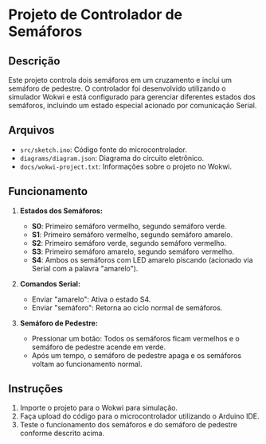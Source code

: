 # Projeto de Controlador de Semáforos

## Descrição

Este projeto controla dois semáforos em um cruzamento e inclui um semáforo de pedestre. O controlador foi desenvolvido utilizando o simulador Wokwi e está configurado para gerenciar diferentes estados dos semáforos, incluindo um estado especial acionado por comunicação Serial.

## Arquivos

- `src/sketch.ino`: Código fonte do microcontrolador.
- `diagrams/diagram.json`: Diagrama do circuito eletrônico.
- `docs/wokwi-project.txt`: Informações sobre o projeto no Wokwi.

## Funcionamento

1. **Estados dos Semáforos:**
   - **S0**: Primeiro semáforo vermelho, segundo semáforo verde.
   - **S1**: Primeiro semáforo vermelho, segundo semáforo amarelo.
   - **S2**: Primeiro semáforo verde, segundo semáforo vermelho.
   - **S3**: Primeiro semáforo amarelo, segundo semáforo vermelho.
   - **S4**: Ambos os semáforos com LED amarelo piscando (acionado via Serial com a palavra "amarelo").

2. **Comandos Serial:**
   - Enviar "amarelo": Ativa o estado S4.
   - Enviar "semáforo": Retorna ao ciclo normal de semáforos.

3. **Semáforo de Pedestre:**
   - Pressionar um botão: Todos os semáforos ficam vermelhos e o semáforo de pedestre acende em verde.
   - Após um tempo, o semáforo de pedestre apaga e os semáforos voltam ao funcionamento normal.

## Instruções

1. Importe o projeto para o Wokwi para simulação.
2. Faça upload do código para o microcontrolador utilizando o Arduino IDE.
3. Teste o funcionamento dos semáforos e do semáforo de pedestre conforme descrito acima.


